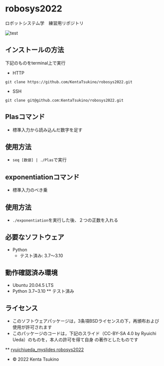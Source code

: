 # robosys2022
ロボットシステム学　練習用リポジトリ

![test](https://github.com/KentaTsukino/robosys2022/actions/workflows/test.yml/badge.svg)

## インストールの方法
下記のものをterminal上で実行
* HTTP

```git clone https://github.com/KentaTsukino/robosys2022.git```
* SSH

```git clone git@github.com:KentaTsukino/robosys2022.git```

## Plasコマンド
* 標準入力から読み込んだ数字を足す
## 使用方法
* ```seq [数値] | ./Plas```で実行

## exponentiationコマンド
* 標準入力のべき乗
## 使用方法
* ```./exponentiation```を実行した後、２つの正数を入れる

## 必要なソフトウェア
* Python
  * テスト済み: 3.7〜3.10

## 動作確認済み環境
* Ubuntu 20.04.5 LTS
* Python 3.7~3.10
** テスト済み

## ライセンス
* このソフトウェアパッケージは，3条項BSDライセンスの下，再頒布および使用が許可されます
* このパッケージのコードは，下記のスライド（CC-BY-SA 4.0 by Ryuichi Ueda）のものを，本人の許可を得て自身    の著作としたものです

** [ryuichiueda_myslides robosys2022]( https://github.com/ryuichiueda/my_slides/tree/master/robosys_2022)
* © 2022 Kenta Tsukino
